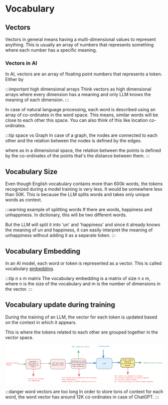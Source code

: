 # Vocabulary

## Vectors

Vectors in general means having a multi-dimensional values to represent anything.
This is usually an array of numbers that represents something where each number has a specific meaning.

### Vectors in AI

In AI, vectors are an array of floating point numbers that represents a token. Either by

:::important high dimensional arrays
Think vectors as high dimensional arrays
where every dimension has a meaning and only LLM knows the meaning of each dimension.
:::

In case of natural language processing, each word is described using an array of co-ordinates in the word space.
This means, similar words will be close to each other this space.
You can also think of this like location co-ordinates.

:::tip space vs Graph
In case of a graph, the nodes are connected to each other and the relation between the nodes is defined by the edges.

where as in a dimensional space,
the relation between the points is defined by the co-ordinates of the points that's the distance between them.
:::

## Vocabulary Size

Even though English vocabulary contains more than 600k words, the tokens recognized during a model training is very less.
It would be somewhere less than 50K. This is because the LLM splits words and takes only unique words as context.

:::warning example of splitting words
If there are words, happiness and unhappiness. In dictionary, this will be two different words.

But the LLM will split it into 'un' and 'happiness' and since it already knows the meaning of un and happiness,
it can easily interpret the meaning of unhappiness without adding it as a separate token.
:::

## Vocabulary Embedding

In an AI model, each word or token is represented as a vector.
This is called vocabulary [embedding](./embedding-models.md).

:::tip n x m matrix
The vocabulary embedding is a matrix of size n x m,
where n is the size of the vocabulary and
m is the number of dimensions in the vector.
:::

## Vocabulary update during training

During the training of an LLM,
the vector for each token is updated based on the context in which it appears.

This is where the tokens related to each other are grouped together in the vector space.

![input-tokens](../../static/img/input-tokens.excalidraw.png)

:::danger word vectors are too long
In order to store tons of context for each word, the word vector has around 12K co-ordinates in case of ChatGPT.
:::
